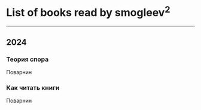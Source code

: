 # List of books read by smogleev<sup>2</sup>
---

## 2024

### Теория спора
Поварнин


### Как читать книги
Поварнин



